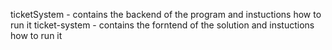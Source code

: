ticketSystem - contains the backend of the program and instuctions how to run it
ticket-system - contains the forntend of the solution and instuctions how to run it
